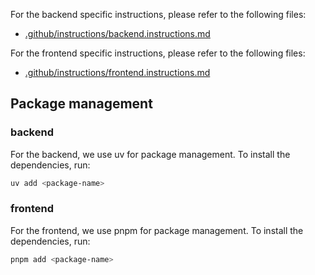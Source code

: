 For the backend specific instructions, please refer to the following files:
- [.github/instructions/backend.instructions.md](.github/instructions/backend.instructions.md)

For the frontend specific instructions, please refer to the following files:
- [.github/instructions/frontend.instructions.md](.github/instructions/frontend.instructions.md)

## Package management

### backend
For the backend, we use uv for package management. To install the dependencies, run:
```bash
uv add <package-name>
```

### frontend
For the frontend, we use pnpm for package management. To install the dependencies, run:
```bash
pnpm add <package-name>
```
